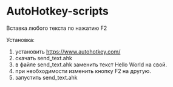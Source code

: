# AutoHotkey-scripts

Вставка любого текста по нажатию F2

Установка:

1. установить https://www.autohotkey.com/
2. скачать send_text.ahk
3. в файле send_text.ahk заменить текст Hello World на свой.
4. при необходимости изменить кнопку F2 на другую.
5. запустить send_text.ahk

